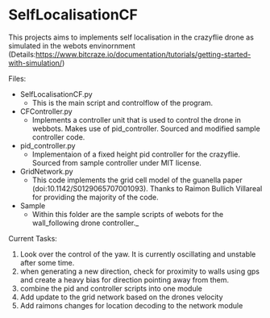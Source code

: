 # SelfLocalisationCF
This projects aims to implements self localisation in the crazyflie drone as simulated in the webots envinornment (Details:https://www.bitcraze.io/documentation/tutorials/getting-started-with-simulation/)

Files:
 - SelfLocalisationCF.py
	- This is the main script and controlflow of the program.
- CFController.py
	- Implements a controller unit that is used to control the drone in webbots. Makes use of pid_controller. Sourced and modified sample controller code.
- pid_controller.py
	- Implementaion of a fixed height pid controller for the crazyflie. Sourced from sample controller under MIT license.
- GridNetwork.py
	- This code implements the grid cell model of the guanella paper (doi:10.1142/S0129065707001093). Thanks to Raimon Bullich Villareal for providing the majority of the code.
- Sample
	- Within this folder are the sample scripts of webots for the wall_following drone controller._ 


Current Tasks:
1. Look over the control of the yaw. It is currently oscillating and unstable after some time.
2. when generating a new direction, check for proximity to walls using gps and create a heavy bias for direction pointing away from them.
3. combine the pid and controller scripts into one module
4. Add update to the grid network based on the drones velocity
5. Add raimons changes for location decoding to the network module